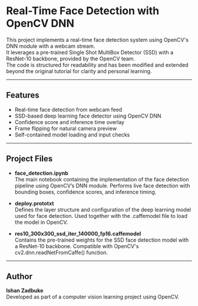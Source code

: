 # Real-Time Face Detection with OpenCV DNN

This project implements a real-time face detection system using OpenCV's DNN module with a webcam stream.  
It leverages a pre-trained Single Shot MultiBox Detector (SSD) with a ResNet-10 backbone, provided by the OpenCV team.   
The code is structured for readability and has been modified and extended beyond the original tutorial for clarity and personal learning.

---

## Features

- Real-time face detection from webcam feed
- SSD-based deep learning face detector using OpenCV DNN
- Confidence score and inference time overlay
- Frame flipping for natural camera preview
- Self-contained model loading and input checks

---

## Project Files

* **face_detection.ipynb**   
The main notebook containing the implementation of the face detection pipeline using OpenCV’s DNN module.
Performs live face detection with bounding boxes, confidence scores, and inference timing.

* **deploy.prototxt**   
Defines the layer structure and configuration of the deep learning model used for face detection.
Used together with the .caffemodel file to load the model in OpenCV.

* **res10_300x300_ssd_iter_140000_fp16.caffemodel**   
Contains the pre-trained weights for the SSD face detection model with a ResNet-10 backbone.
Compatible with OpenCV's cv2.dnn.readNetFromCaffe() function.

---

## Author

**Ishan Zadbuke**   
Developed as part of a computer vision learning project using OpenCV.

